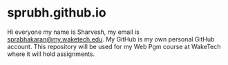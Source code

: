 # sprubh.github.io 
Hi everyone my name is Sharvesh, my email is sprabhakaran@my.waketech.edu. My GitHub is my own personal GitHub account. This repository will be used for my Web Pgm course at WakeTech where it will hold assignments.
